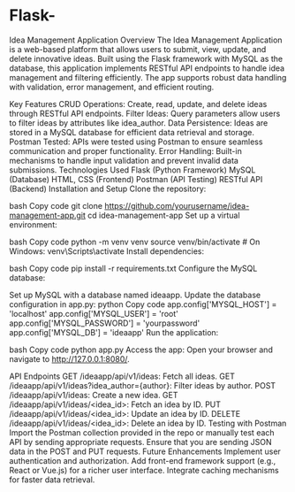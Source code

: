 # Flask-

Idea Management Application
Overview
The Idea Management Application is a web-based platform that allows users to submit, view, update, and delete innovative ideas. Built using the Flask framework with MySQL as the database, this application implements RESTful API endpoints to handle idea management and filtering efficiently. The app supports robust data handling with validation, error management, and efficient routing.

Key Features
CRUD Operations: Create, read, update, and delete ideas through RESTful API endpoints.
Filter Ideas: Query parameters allow users to filter ideas by attributes like idea_author.
Data Persistence: Ideas are stored in a MySQL database for efficient data retrieval and storage.
Postman Tested: APIs were tested using Postman to ensure seamless communication and proper functionality.
Error Handling: Built-in mechanisms to handle input validation and prevent invalid data submissions.
Technologies Used
Flask (Python Framework)
MySQL (Database)
HTML, CSS (Frontend)
Postman (API Testing)
RESTful API (Backend)
Installation and Setup
Clone the repository:

bash
Copy code
git clone https://github.com/yourusername/idea-management-app.git
cd idea-management-app
Set up a virtual environment:

bash
Copy code
python -m venv venv
source venv/bin/activate  # On Windows: venv\Scripts\activate
Install dependencies:

bash
Copy code
pip install -r requirements.txt
Configure the MySQL database:

Set up MySQL with a database named ideaapp.
Update the database configuration in app.py:
python
Copy code
app.config['MYSQL_HOST'] = 'localhost'
app.config['MYSQL_USER'] = 'root'
app.config['MYSQL_PASSWORD'] = 'yourpassword'
app.config['MYSQL_DB'] = 'ideaapp'
Run the application:

bash
Copy code
python app.py
Access the app: Open your browser and navigate to http://127.0.0.1:8080/.

API Endpoints
GET /ideaapp/api/v1/ideas: Fetch all ideas.
GET /ideaapp/api/v1/ideas?idea_author={author}: Filter ideas by author.
POST /ideaapp/api/v1/ideas: Create a new idea.
GET /ideaapp/api/v1/ideas/<idea_id>: Fetch an idea by ID.
PUT /ideaapp/api/v1/ideas/<idea_id>: Update an idea by ID.
DELETE /ideaapp/api/v1/ideas/<idea_id>: Delete an idea by ID.
Testing with Postman
Import the Postman collection provided in the repo or manually test each API by sending appropriate requests.
Ensure that you are sending JSON data in the POST and PUT requests.
Future Enhancements
Implement user authentication and authorization.
Add front-end framework support (e.g., React or Vue.js) for a richer user interface.
Integrate caching mechanisms for faster data retrieval.
